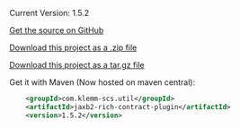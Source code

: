 Current Version: 1.5.2

[Get the source on GitHub](https://github.com/mklemm/jaxb2-rich-contract-plugin)

[Download this project as a .zip file](https://github.com/mklemm/jaxb2-rich-contract-plugin/zipball/master)

[Download this project as a tar.gz file](https://github.com/mklemm/jaxb2-rich-contract-plugin/tarball/master)

Get it with Maven (Now hosted on maven central):

``` xml
    <groupId>com.klemm-scs.util</groupId>
    <artifactId>jaxb2-rich-contract-plugin</artifactId>
    <version>1.5.2</version>
```

